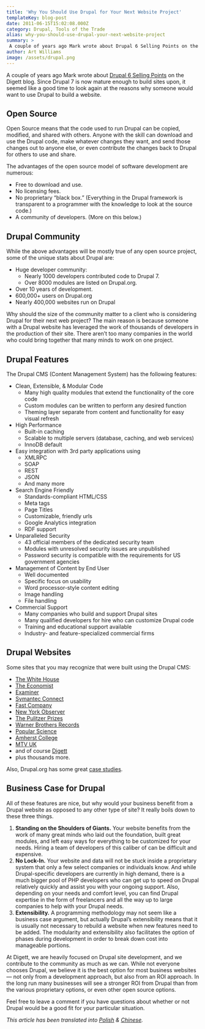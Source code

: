 ```yaml
---
title: 'Why You Should Use Drupal for Your Next Website Project'
templateKey: blog-post
date: 2011-06-15T15:02:08.000Z
category: Drupal, Tools of the Trade
alias: why-you-should-use-drupal-your-next-website-project
summary: > 
 A couple of years ago Mark wrote about Drupal 6 Selling Points on the Digett blog. Since Drupal 7 is now mature enough to build sites upon, it seemed like a good time to look again at the reasons why someone would want to use Drupal to build a website.
author: Art Williams
image: /assets/drupal.png
---
```


A couple of years ago Mark wrote about [Drupal 6 Selling Points](/insights/drupal-selling-points) on the Digett blog. Since Drupal 7 is now mature enough to build sites upon, it seemed like a good time to look again at the reasons why someone would want to use Drupal to build a website.

Open Source
-----------

Open Source means that the code used to run Drupal can be copied, modified, and shared with others. Anyone with the skill can download and use the Drupal code, make whatever changes they want, and send those changes out to anyone else, or even contribute the changes back to Drupal for others to use and share.

The advantages of the open source model of software development are numerous:

*   Free to download and use.
*   No licensing fees.
*   No proprietary “black box.” (Everything in the Drupal framework is transparent to a programmer with the knowledge to look at the source code.)
*   A community of developers. (More on this below.)

Drupal Community
----------------

While the above advantages will be mostly true of any open source project, some of the unique stats about Drupal are:

*   Huge developer community:
    *   Nearly 1000 developers contributed code to Drupal 7.
    *   Over 8000 modules are listed on Drupal.org.
*   Over 10 years of development.
*   600,000+ users on Drupal.org
*   Nearly 400,000 websites run on Drupal

Why should the size of the community matter to a client who is considering Drupal for their next web project? The main reason is because someone with a Drupal website has leveraged the work of thousands of developers in the production of their site. There aren’t too many companies in the world who could bring together that many minds to work on one project.

Drupal Features
---------------

The Drupal CMS (Content Management System) has the following features:

*   Clean, Extensible, & Modular Code
    *   Many high quality modules that extend the functionality of the core code
    *   Custom modules can be written to perform any desired function
    *   Theming layer separate from content and functionality for easy visual refresh
*   High Performance
    *   Built-in caching
    *   Scalable to multiple servers (database, caching, and web services)
    *   InnoDB default
*   Easy integration with 3rd party applications using
    *   XMLRPC
    *   SOAP
    *   REST
    *   JSON
    *   And many more
*   Search Engine Friendly
    *   Standards-compliant HTML/CSS
    *   Meta tags
    *   Page Titles
    *   Customizable, friendly urls
    *   Google Analytics integration
    *   RDF support
*   Unparalleled Security
    *   43 official members of the dedicated security team
    *   Modules with unresolved security issues are unpublished
    *   Password security is compatible with the requirements for US government agencies
*   Management of Content by End User
    *   Well documented
    *   Specific focus on usability
    *   Word processor-style content editing
    *   Image handling
    *   File handling
*   Commercial Support
    *   Many companies who build and support Drupal sites
    *   Many qualified developers for hire who can customize Drupal code
    *   Training and educational support available
    *   Industry- and feature-specialized commercial firms

Drupal Websites
---------------

Some sites that you may recognize that were built using the Drupal CMS:

*   [The White House](http://www.whitehouse.gov/)
*   [The Economist](http://www.economist.com/)
*   [Examiner](http://www.examiner.com)
*   [Symantec Connect](http://www.symantec.com/connect/)
*   [Fast Company](http://www.fastcompany.com/)
*   [New York Observer](http://observer.com/)
*   [The Pulitzer Prizes](http://www.pulitzer.org/)
*   [Warner Brothers Records](http://www.warnerbrosrecords.com/)
*   [Popular Science](http://www.popsci.com/)
*   [Amherst College](https://www.amherst.edu/)
*   [MTV UK](http://www.mtv.co.uk/)
*   and of course [Digett](https://www.digett.com)
*   plus thousands more.

Also, Drupal.org has some great [case studies](https://www.drupal.org/case-studies).

Business Case for Drupal
------------------------

All of these features are nice, but why would your business benefit from a Drupal website as opposed to any other type of site? It really boils down to these three things.

1.  **Standing on the Shoulders of Giants.** Your website benefits from the work of many great minds who laid out the foundation, built great modules, and left easy ways for everything to be customized for your needs. Hiring a team of developers of this caliber of can be difficult and expensive.
2.  **No Lock-In.** Your website and data will not be stuck inside a proprietary system that only a few select companies or individuals know. And while Drupal-specific developers are currently in high demand, there is a much bigger pool of PHP developers who can get up to speed on Drupal relatively quickly and assist you with your ongoing support. Also, depending on your needs and comfort level, you can find Drupal expertise in the form of freelancers and all the way up to large companies to help with your Drupal needs.
3.  **Extensibility.** A programming methodology may not seem like a business case argument, but actually Drupal’s extensibility means that it is usually not necessary to rebuild a website when new features need to be added. The modularity and extensibility also facilitates the option of phases during development in order to break down cost into manageable portions.

At Digett, we are heavily focused on Drupal site development, and we contribute to the community as much as we can. While not everyone chooses Drupal, we believe it is the best option for most business websites — not only from a development approach, but also from an ROI approach. In the long run many businesses will see a stronger ROI from Drupal than from the various proprietary options, or even other open source options.

Feel free to leave a comment if you have questions about whether or not Drupal would be a good fit for your particular situation.

_This article has been translated into [Polish](http://drupal.pl/artykul/dlaczego-w-nastepnym-projekcie-powinienes-uzyc-drupala) & [Chinese](http://blue-pal.com/article/37226)._